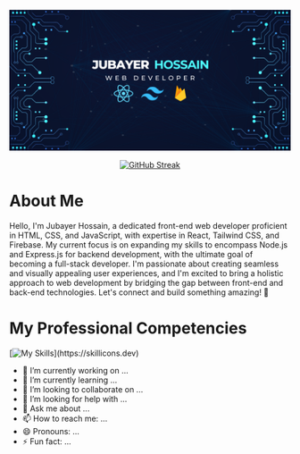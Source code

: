 ![My Image](Jubayer.png)

<p align="center">
    <a href="https://git.io/streak-stats"><img src="https://github-readme-streak-stats.herokuapp.com?user=jubayer3112&theme=algolia&card_width=500" alt="GitHub Streak" /></a>
</p>

# About Me

<p>
Hello, I'm Jubayer Hossain, a dedicated front-end web developer proficient in HTML, CSS, and JavaScript, with expertise in React, Tailwind CSS, and Firebase. My current focus is on expanding my skills to encompass Node.js and Express.js for backend development, with the ultimate goal of becoming a full-stack developer. I'm passionate about creating seamless and visually appealing user experiences, and I'm excited to bring a holistic approach to web development by bridging the gap between front-end and back-end technologies. Let's connect and build something amazing! 🚀
</p>


# My Professional Competencies

[![My Skills](https://skillicons.dev/icons?i=js,html,css,bootstrap,firebase,github,wordpress,mongodb,express,react,nodejs,tailwind,)](https://skillicons.dev)

- 🔭 I’m currently working on ...
- 🌱 I’m currently learning ...
- 👯 I’m looking to collaborate on ...
- 🤔 I’m looking for help with ...
- 💬 Ask me about ...
- 📫 How to reach me: ...
- 😄 Pronouns: ...
- ⚡ Fun fact: ...
